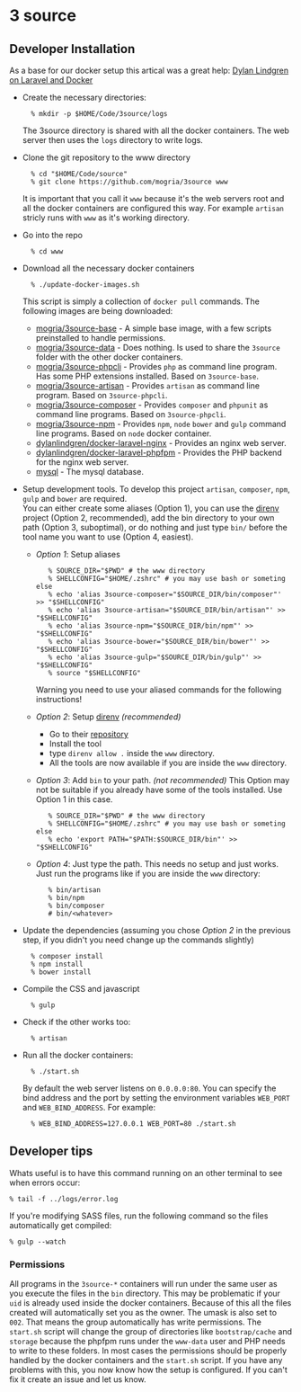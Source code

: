 # 3 source

## Developer Installation

As a base for our docker setup this artical was a great help: [Dylan Lindgren on Laravel and Docker][docker]

* Create the necessary directories:

        % mkdir -p $HOME/Code/3source/logs

  The 3source directory is shared with all the docker containers. The web server then uses the `logs` directory to write logs.

* Clone the git repository to the www directory

        % cd "$HOME/Code/source"
        % git clone https://github.com/mogria/3source www

  It is important that you call it `www` because it's the web servers root and all the docker containers are configured this way. For example `artisan` stricly runs with `www` as it's working directory.

* Go into the repo

        % cd www

* Download all the necessary docker containers

        % ./update-docker-images.sh

  This script is simply a collection of `docker pull` commands. The following images are being downloaded:

    * [mogria/3source-base](https://github.com/mogria/3source-base) - A simple base image, with a few scripts preinstalled to handle permissions.
    * [mogria/3source-data](https://github.com/mogria/3source-data) - Does nothing. Is used to share the `3source` folder with the other docker containers.
    * [mogria/3source-phpcli](https://github.com/mogria/3source-phpcli) - Provides `php` as command line program. Has some PHP extensions installed. Based on `3source-base`.
    * [mogria/3source-artisan](https://github.com/mogria/3source-artisan) - Provides `artisan` as command line program. Based on `3source-phpcli`.
    * [mogria/3source-composer](https://github.com/mogria/3source-composer) - Provides `composer` and `phpunit` as command line programs. Based on `3source-phpcli`.
    * [mogria/3source-npm](https://github.com/mogria/3source-npm) - Provides `npm`, `node` `bower` and `gulp` command line programs. Based on `node` docker container.
    * [dylanlindgren/docker-laravel-nginx](https://github.com/dylanlindgren/docker-laravel-nginx) - Provides an nginx web server.
    * [dylanlindgren/docker-laravel-phpfpm](https://github.com/dylanlindgren/docker-laravel-phpfpm) - Provides the PHP backend for the nginx web server.
    * [mysql](https://hub.docker.com/_/mysql) - The mysql database.

* Setup development tools. To develop this project `artisan`, `composer`, `npm`, `gulp` and `bower` are required.  
  You can either create some aliases (Option 1), you can use the [direnv] project (Option 2, recommended), add the bin directory to your own path (Option 3, suboptimal), or do nothing and just type `bin/` before the tool name you want to use (Option 4, easiest).
   * *Option 1*: Setup aliases

            % SOURCE_DIR="$PWD" # the www directory
            % SHELLCONFIG="$HOME/.zshrc" # you may use bash or someting else
            % echo 'alias 3source-composer="$SOURCE_DIR/bin/composer"' >> "$SHELLCONFIG"
            % echo 'alias 3source-artisan="$SOURCE_DIR/bin/artisan"' >> "$SHELLCONFIG"
            % echo 'alias 3source-npm="$SOURCE_DIR/bin/npm"' >> "$SHELLCONFIG"
            % echo 'alias 3source-bower="$SOURCE_DIR/bin/bower"' >> "$SHELLCONFIG"
            % echo 'alias 3source-gulp="$SOURCE_DIR/bin/gulp"' >> "$SHELLCONFIG"
            % source "$SHELLCONFIG"

     Warning you need to use your aliased commands for the following instructions!
   * *Option 2*: Setup [direnv] *(recommended)*
     * Go to their [repository][direnv]
     * Install the tool
     * type `direnv allow .` inside the `www` directory.
     * All the tools are now available if you are inside the `www` directory.
   * *Option 3*: Add `bin` to your path. *(not recommended)*
     This Option may not be suitable if you already have some of the tools installed. Use Option 1 in this case.

            % SOURCE_DIR="$PWD" # the www directory
            % SHELLCONFIG="$HOME/.zshrc" # you may use bash or someting else
            % echo 'export PATH="$PATH:$SOURCE_DIR/bin"' >> "$SHELLCONFIG"

   * *Option 4*: Just type the path. This needs no setup and just works. Just run the programs like if you are inside the `www` directory:

            % bin/artisan
            % bin/npm
            % bin/composer
            # bin/<whatever>
    
* Update the dependencies (assuming you chose *Option 2* in the previous step, if you didn't you need change up the commands slightly)

        % composer install
        % npm install
        % bower install

* Compile the CSS and javascript

        % gulp

* Check if the other works too:

        % artisan

* Run all the docker containers:

        % ./start.sh
  
  By default the web server listens on `0.0.0.0:80`. You can specify the bind
  address and the port by setting the environment variables `WEB_PORT` and
  `WEB_BIND_ADDRESS`. For example:
        
        % WEB_BIND_ADDRESS=127.0.0.1 WEB_PORT=80 ./start.sh

## Developer tips

Whats useful is to have this command running on an other terminal to see when errors occur:

    % tail -f ../logs/error.log

If you're modifying SASS files, run the following command so the files automatically get compiled:

    % gulp --watch


### Permissions

All programs in the `3source-*` containers will run under the same user as you execute the files in the `bin` directory. This may be problematic if your `uid` is already used inside the docker containers. Because of this all the files created will automatically set you as the owner. The umask is also set to `002`. That means the group automatically has write permissions. The `start.sh` script will change the group of directories like `bootstrap/cache` and `storage` because the phpfpm runs under the `www-data` user and PHP needs to write to these folders. In most cases the permissions should be properly handled by the docker containers and the `start.sh` script. If you have any problems with this, you now know how the setup is configured. If you can't fix it create an issue and let us know.

[docker]: <http://dylanlindgren.com/docker-for-the-laravel-framework> "Dylan Lindgren, Docker for the Laravel Framework"
[direnv]: <https://github.com/direnv/direnv> "direnv Repository"
